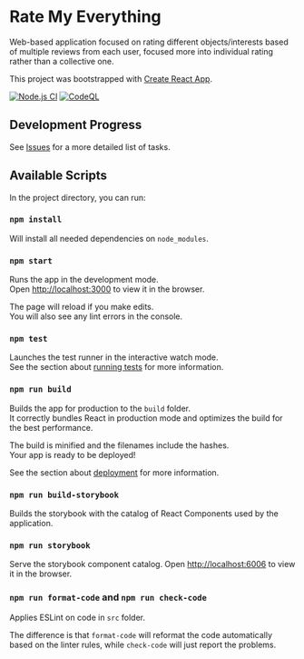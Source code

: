 # Rate My Everything

Web-based application focused on rating different objects/interests based of multiple reviews from each user, focused more into individual rating rather than a collective one.

This project was bootstrapped with [Create React App](https://github.com/facebook/create-react-app).

[![Node.js CI](https://github.com/cristiadu/rate-my-everything/actions/workflows/node.js.yml/badge.svg)](https://github.com/cristiadu/rate-my-everything/actions/workflows/node.js.yml)
[![CodeQL](https://github.com/cristiadu/rate-my-everything/actions/workflows/codeql-analysis.yml/badge.svg)](https://github.com/cristiadu/rate-my-everything/actions/workflows/codeql-analysis.yml)

## Development Progress
See [Issues](https://github.com/cristiadu/rate-my-everything/issues) for a more detailed list of tasks.

## Available Scripts

In the project directory, you can run:

### `npm install`
Will install all needed dependencies on `node_modules`.

### `npm start`

Runs the app in the development mode.\
Open [http://localhost:3000](http://localhost:3000) to view it in the browser.

The page will reload if you make edits.\
You will also see any lint errors in the console.

### `npm test`

Launches the test runner in the interactive watch mode.\
See the section about [running tests](https://facebook.github.io/create-react-app/docs/running-tests) for more information.

### `npm run build`

Builds the app for production to the `build` folder.\
It correctly bundles React in production mode and optimizes the build for the best performance.

The build is minified and the filenames include the hashes.\
Your app is ready to be deployed!

See the section about [deployment](https://facebook.github.io/create-react-app/docs/deployment) for more information.

### `npm run build-storybook`

Builds the storybook with the catalog of React Components used by the application.

### `npm run storybook`

Serve the storybook component catalog.
Open [http://localhost:6006](http://localhost:6006) to view it in the browser.

### `npm run format-code` and `npm run check-code`

Applies ESLint on code in `src` folder.

The difference is that `format-code` will reformat the code automatically based on the linter rules, while `check-code` will just report the problems.
